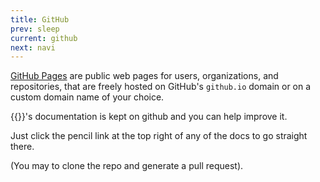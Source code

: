 ```yaml
---
title: GitHub
prev: sleep
current: github
next: navi
---
```


[GitHub Pages](http://pages.github.com) are public web pages for users,
organizations, and repositories, that are freely hosted on GitHub's
`github.io` domain or on a custom domain name of your choice. 

{{<ardhat>}}'s documentation is kept on github and you can help improve it.

Just click the pencil link  at the top right of any of the docs to go straight there.

(You may to clone the repo and generate a pull request).
